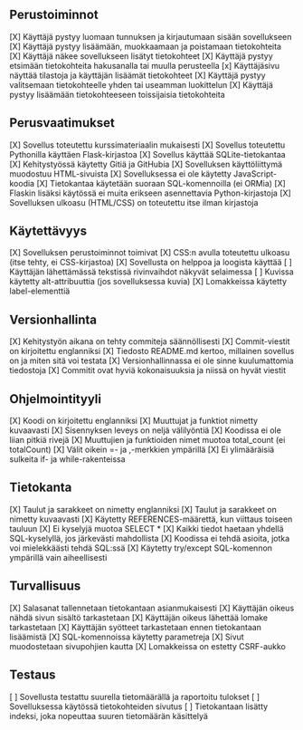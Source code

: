 ## Perustoiminnot

[X] Käyttäjä pystyy luomaan tunnuksen ja kirjautumaan sisään sovellukseen
[X] Käyttäjä pystyy lisäämään, muokkaamaan ja poistamaan tietokohteita
[X] Käyttäjä näkee sovellukseen lisätyt tietokohteet
[X] Käyttäjä pystyy etsimään tietokohteita hakusanalla tai muulla perusteella
[x] Käyttäjäsivu näyttää tilastoja ja käyttäjän lisäämät tietokohteet
[X] Käyttäjä pystyy valitsemaan tietokohteelle yhden tai useamman luokittelun
[X] Käyttäjä pystyy lisäämään tietokohteeseen toissijaisia tietokohteita

## Perusvaatimukset

[X] Sovellus toteutettu kurssimateriaalin mukaisesti
[X] Sovellus toteutettu Pythonilla käyttäen Flask-kirjastoa
[X] Sovellus käyttää SQLite-tietokantaa
[X] Kehitystyössä käytetty Gitiä ja GitHubia
[X] Sovelluksen käyttöliittymä muodostuu HTML-sivuista
[X] Sovelluksessa ei ole käytetty JavaScript-koodia
[X] Tietokantaa käytetään suoraan SQL-komennoilla (ei ORMia)
[X] Flaskin lisäksi käytössä ei muita erikseen asennettavia Python-kirjastoja
[X] Sovelluksen ulkoasu (HTML/CSS) on toteutettu itse ilman kirjastoja

## Käytettävyys

[X] Sovelluksen perustoiminnot toimivat
[X] CSS:n avulla toteutettu ulkoasu (itse tehty, ei CSS-kirjastoa)
[X] Sovellusta on helppoa ja loogista käyttää
[ ] Käyttäjän lähettämässä tekstissä rivinvaihdot näkyvät selaimessa
[ ] Kuvissa käytetty alt-attribuuttia (jos sovelluksessa kuvia)
[X] Lomakkeissa käytetty label-elementtiä

## Versionhallinta

[X] Kehitystyön aikana on tehty commiteja säännöllisesti
[X] Commit-viestit on kirjoitettu englanniksi
[X] Tiedosto README.md kertoo, millainen sovellus on ja miten sitä voi testata
[X] Versionhallinnassa ei ole sinne kuulumattomia tiedostoja
[X] Commitit ovat hyviä kokonaisuuksia ja niissä on hyvät viestit

## Ohjelmointityyli

[X] Koodi on kirjoitettu englanniksi
[X] Muuttujat ja funktiot nimetty kuvaavasti
[X] Sisennyksen leveys on neljä välilyöntiä
[X] Koodissa ei ole liian pitkiä rivejä
[X] Muuttujien ja funktioiden nimet muotoa total_count (ei totalCount)
[X] Välit oikein =- ja ,-merkkien ympärillä
[X] Ei ylimääräisiä sulkeita if- ja while-rakenteissa

## Tietokanta

[X] Taulut ja sarakkeet on nimetty englanniksi
[X] Taulut ja sarakkeet on nimetty kuvaavasti
[X] Käytetty REFERENCES-määrettä, kun viittaus toiseen tauluun
[X] Ei kyselyjä muotoa SELECT \*
[X] Kaikki tiedot haetaan yhdellä SQL-kyselyllä, jos järkevästi mahdollista
[X] Koodissa ei tehdä asioita, jotka voi mielekkäästi tehdä SQL:ssä
[X] Käytetty try/except SQL-komennon ympärillä vain aiheellisesti

## Turvallisuus

[X] Salasanat tallennetaan tietokantaan asianmukaisesti
[X] Käyttäjän oikeus nähdä sivun sisältö tarkastetaan
[X] Käyttäjän oikeus lähettää lomake tarkastetaan
[X] Käyttäjän syötteet tarkastetaan ennen tietokantaan lisäämistä
[X] SQL-komennoissa käytetty parametreja
[X] Sivut muodostetaan sivupohjien kautta
[X] Lomakkeissa on estetty CSRF-aukko

## Testaus

[ ] Sovellusta testattu suurella tietomäärällä ja raportoitu tulokset
[ ] Sovelluksessa käytössä tietokohteiden sivutus
[ ] Tietokantaan lisätty indeksi, joka nopeuttaa suuren tietomäärän käsittelyä
